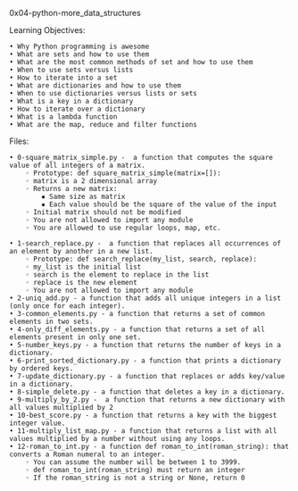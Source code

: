 ﻿0x04-python-more_data_structures

Learning Objectives:

    • Why Python programming is awesome
    • What are sets and how to use them
    • What are the most common methods of set and how to use them
    • When to use sets versus lists
    • How to iterate into a set
    • What are dictionaries and how to use them
    • When to use dictionaries versus lists or sets
    • What is a key in a dictionary
    • How to iterate over a dictionary
    • What is a lambda function
    • What are the map, reduce and filter functions


Files:

    • 0-square_matrix_simple.py -  a function that computes the square value of all integers of a matrix.
        ◦ Prototype: def square_matrix_simple(matrix=[]):
        ◦ matrix is a 2 dimensional array
        ◦ Returns a new matrix:
            ▪ Same size as matrix
            ▪ Each value should be the square of the value of the input
        ◦ Initial matrix should not be modified
        ◦ You are not allowed to import any module
        ◦ You are allowed to use regular loops, map, etc.
          
    • 1-search_replace.py -  a function that replaces all occurrences of an element by another in a new list.
        ◦ Prototype: def search_replace(my_list, search, replace):
        ◦ my_list is the initial list
        ◦ search is the element to replace in the list
        ◦ replace is the new element
        ◦ You are not allowed to import any module
    • 2-uniq_add.py - a function that adds all unique integers in a list (only once for each integer).
    • 3-common_elements.py - a function that returns a set of common elements in two sets.
    • 4-only_diff_elements.py - a function that returns a set of all elements present in only one set.
    • 5-number_keys.py - a function that returns the number of keys in a dictionary.
    • 6-print_sorted_dictionary.py - a function that prints a dictionary by ordered keys.
    • 7-update_dictionary.py - a function that replaces or adds key/value in a dictionary.
    • 8-simple_delete.py - a function that deletes a key in a dictionary.
    • 9-multiply_by_2.py -  a function that returns a new dictionary with all values multiplied by 2
    • 10-best_score.py - a function that returns a key with the biggest integer value.
    • 11-multiply_list_map.py - a function that returns a list with all values multiplied by a number without using any loops.
    • 12-roman_to_int.py - a function def roman_to_int(roman_string): that converts a Roman numeral to an integer.
        ◦ You can assume the number will be between 1 to 3999.
        ◦ def roman_to_int(roman_string) must return an integer
        ◦ If the roman_string is not a string or None, return 0
